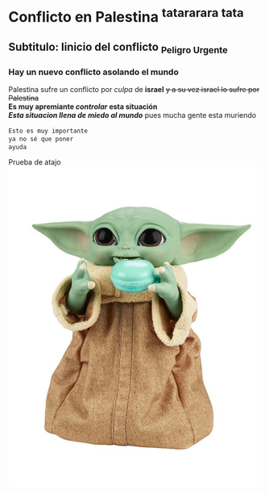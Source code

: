 # Conflicto en Palestina <sup> tatararara tata</sup>

## Subtitulo: Iinicio del conflicto <sub>Peligro Urgente</sub>

### Hay un nuevo conflicto asolando el mundo
Palestina sufre un conflicto por _culpa_ de **israel**  ~~y a su vez israel lo sufre por Palestina~~   
**Es muy apremiante _controlar_ esta situación**  
***Esta situacion llena de miedo al mundo***
pues mucha gente esta muriendo  
```
Esto es muy importante
ya no sé que poner
ayuda
```

Prueba de atajo
![baby Yoda](./img/baby-yoda-animatronic-22-cm-star-wars-.jpg)
